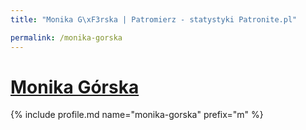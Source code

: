 ```yaml
---
title: "Monika G\xF3rska | Patromierz - statystyki Patronite.pl"

permalink: /monika-gorska
---
```


# [Monika Górska](https://patronite.pl/monika-gorska)

{% include profile.md name="monika-gorska" prefix="m" %}
